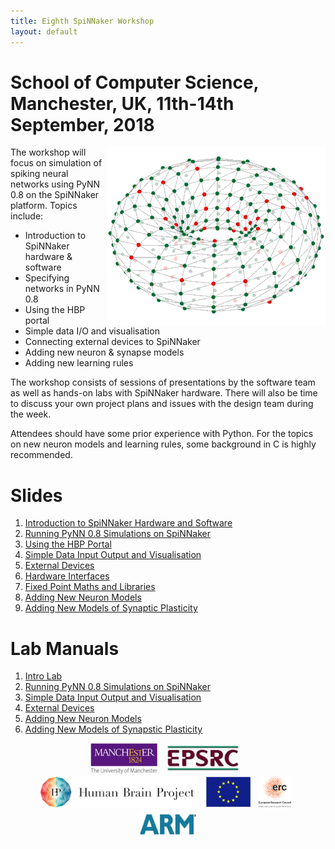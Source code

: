 ```yaml
---
title: Eighth SpiNNaker Workshop
layout: default
---
```


# School of Computer Science, Manchester, UK, 11th-14th September, 2018

<img style="float: right;" src="Rotating_Doughnut_S2.gif">

The workshop will focus on simulation of spiking neural networks using PyNN 0.8 on the SpiNNaker platform. Topics include:

 - Introduction to SpiNNaker hardware & software
 - Specifying networks in PyNN 0.8
 - Using the HBP portal
 - Simple data I/O and visualisation
 - Connecting external devices to SpiNNaker
 - Adding new neuron & synapse models
 - Adding new learning rules

The workshop consists of sessions of presentations by the software team as well as hands-on labs with SpiNNaker hardware. There will also be time to discuss your own project plans and issues with the design team during the week.

Attendees should have some prior experience with Python. For the topics on new neuron models and learning rules, some background in C is highly recommended.

# Slides

1. [Introduction to SpiNNaker Hardware and Software](https://docs.google.com/presentation/d/1K_TP1oZjIcCzQaFspVROS86iz04-GP3fgGvbEJZe8BE/export/pdf)
1. [Running PyNN 0.8 Simulations on SpiNNaker](https://docs.google.com/presentation/d/1qKzMtWFtxLZHzhhEbudmhGxN4ML_rYhTGSAadx0wh5I/export/pdf)
1. [Using the HBP Portal](https://docs.google.com/presentation/d/11mob9MYfbMwsBSV-3vLnPeWuwzRG9Bi-pfIxtw1VQSI/export/pdf)
1. [Simple Data Input Output and Visualisation](https://docs.google.com/presentation/d/1ndIHOh5fI4mhIdde6_zwBbiThQUpn38FXCFLJbW2-nk/export/pdf)
1. [External Devices](https://docs.google.com/presentation/d/15xnQaDksiWiNaRapNumTcaGT5WiCy7Z4U3eOCLilEt0/export/pdf)
1. [Hardware Interfaces](https://drive.google.com/drive/folders/1HPw0S4rJ__O98GGq5lvBf3nvwuWIorn8)
1. [Fixed Point Maths and Libraries](https://docs.google.com/presentation/d/14KdkXI4ods5LRfpnOtuHcjlQ2_AUF3Vjh0IQBZJ-NMQ/export/pdf)
1. [Adding New Neuron Models](https://docs.google.com/presentation/d/10MBagCZfONxJ3AR7dAqSHQfJlv8ZJPvmhFSndNlvA7g/export/pdf)
1. [Adding New Models of Synaptic Plasticity](https://docs.google.com/presentation/d/14KdkXI4ods5LRfpnOtuHcjlQ2_AUF3Vjh0IQBZJ-NMQ/export/pdf)

# Lab Manuals

1. [Intro Lab](https://docs.google.com/document/d/1yOew57KyApb5TSKJ1MMAWI_zwXBPbuqXta1Y5CzCbcc/export?format=pdf)
1. [Running PyNN 0.8 Simulations on SpiNNaker](https://docs.google.com/document/d/1yOew57KyApb5TSKJ1MMAWI_zwXBPbuqXta1Y5CzCbcc/export?format=pdf)
1. [Simple Data Input Output and Visualisation](https://docs.google.com/document/d/1JBQgLFy2USaJ4L5kYRDmq_1-CE7BYVVlBJoIa9nSWIM/export?format=pdf)
1. [External Devices](https://docs.google.com/document/d/1JBQgLFy2USaJ4L5kYRDmq_1-CE7BYVVlBJoIa9nSWIM/export?format=pdf)
1. [Adding New Neuron Models](https://docs.google.com/document/d/1-LdnQPaOG2b8aJ1k9l1iTcrRFyiGx-73SIQvxB-QNiM/export?format=pdf)
1. [Adding New Models of Synapstic Plasticity](https://docs.google.com/document/d/104hSwG8e9tYq-rlc4f_hmQ3pCH6y1g2G4ZZPLQeSUKk/export?format=pdf)

<center>
<img src="UoM.png" height="50">&nbsp;&nbsp;
<img src="EPSRClogo.jpg" height="50">&nbsp;&nbsp;
<img src="HBP_logo.png" height="50">&nbsp;&nbsp;
<img src="EU_flag_yellow_low.jpg" height="50">&nbsp;&nbsp;
<img src="LOGO-ERC.jpg" height="50">&nbsp;&nbsp;
<img src="ARM.png" height="50">
</center>